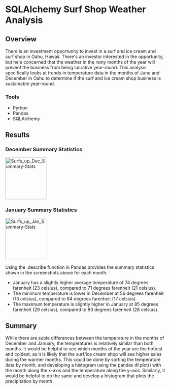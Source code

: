 # SQLAlchemy Surf Shop Weather Analysis
## Overview
There is an investment opportunity to invest in a surf and ice cream and surf shop in Oahu, Hawaii. There's an investor interested in the opportunity, but he's concerned that the weather in the rainy months of the year will prevent the business from being lucrative year-round. This analysis specifically looks at trends in temperature data in the months of June and December in Oahu to determine if the surf and ice cream shop business is sustainable year-round.

### Tools
* Python
* Pandas
* SQLAlchemy

## Results
### December Summary Statistics
<img width="131" alt="Surfs_up_Dec_Summary-Stats" src="https://user-images.githubusercontent.com/69849998/116815284-c9f22d80-ab2a-11eb-9aa6-85b247b95044.png">

### January Summary Statistics
<img width="132" alt="Surfs_up_Jan_Summary-Stats" src="https://user-images.githubusercontent.com/69849998/116815287-cd85b480-ab2a-11eb-91df-69a827a52a8d.png">

Using the .describe function in Pandas provides the summary statistics shown in the screenshots above for each month. 
* January has a slightly higher average temperature of 74 degrees farenheit (23 celsius), compared to 71 degrees farenheit (21 celsius).
* The minimum temperature is lower in December at 56 degrees farenheit (13 celsius), compared to 64 degrees farenheit (17 celsius).
* The maximum temperature is slightly higher in January at 85 degrees farenheit (29 celsius), compared to 83 degrees farenheit (28 celsius).

## Summary
While there are suble differences between the temperature in the months of December and January, the temperatures is relatively similar than both months. It would be helpful to see which months of the year are the hottest and coldest, as it is likely that the surf/ice cream shop will see higher sales during the warmer months. This could be done by sorting the temperature data by month, and developing a histogram using the pandas df.plot() with the month along the x-axis and the temperature along the y-axis. Similarly, it would be helpful to do the same and develop a histogram that plots the precipitation by month. 
